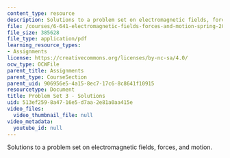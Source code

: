 ```yaml
---
content_type: resource
description: Solutions to a problem set on electromagnetic fields, forces, and motion.
file: /courses/6-641-electromagnetic-fields-forces-and-motion-spring-2005/513ef2598a4716e5d7aa2e81a0aa415e_05_ps03_sol.pdf
file_size: 385628
file_type: application/pdf
learning_resource_types:
- Assignments
license: https://creativecommons.org/licenses/by-nc-sa/4.0/
ocw_type: OCWFile
parent_title: Assignments
parent_type: CourseSection
parent_uid: 906956e5-4a15-8ec7-17c6-8c8641f10915
resourcetype: Document
title: Problem Set 3 - Solutions
uid: 513ef259-8a47-16e5-d7aa-2e81a0aa415e
video_files:
  video_thumbnail_file: null
video_metadata:
  youtube_id: null
---
```

Solutions to a problem set on electromagnetic fields, forces, and motion.